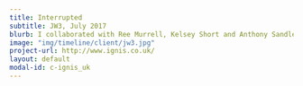 ```yaml
---
title: Interrupted
subtitle: JW3, July 2017
blurb: I collaborated with Ree Murrell, Kelsey Short and Anthony Sandler and after an intensive devising period, we presented a staged performance of Interrupted, a glimpse into the Jewish practice of sitting Shiva.
image: "img/timeline/client/jw3.jpg"
project-url: http://www.ignis.co.uk/
layout: default
modal-id: c-ignis_uk
---
```

